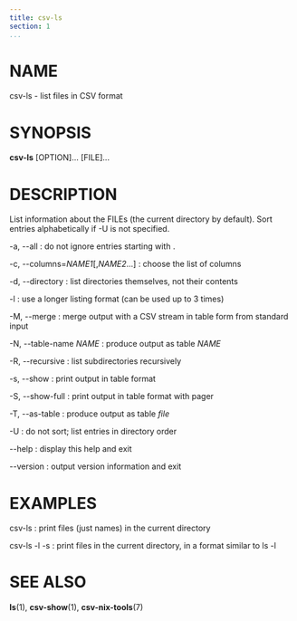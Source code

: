 ```yaml
---
title: csv-ls
section: 1
...
```


# NAME #

csv-ls - list files in CSV format

# SYNOPSIS #

**csv-ls** [OPTION]... [FILE]...

# DESCRIPTION #

List information about the FILEs (the current directory by default).
Sort entries alphabetically if -U is not specified.

-a, --all
:   do not ignore entries starting with .

-c, --columns=*NAME1*[,*NAME2*...]
:   choose the list of columns

-d, --directory
:   list directories themselves, not their contents

-l
:   use a longer listing format (can be used up to 3 times)

-M, --merge
:   merge output with a CSV stream in table form from standard input

-N, --table-name *NAME*
:   produce output as table *NAME*

-R, --recursive
:   list subdirectories recursively

-s, --show
:   print output in table format

-S, --show-full
:   print output in table format with pager

-T, --as-table
:   produce output as table *file*

-U
:   do not sort; list entries in directory order

--help
:   display this help and exit

--version
:   output version information and exit

# EXAMPLES #

csv-ls
:   print files (just names) in the current directory

csv-ls -l -s
:   print files in the current directory, in a format similar to ls -l

# SEE ALSO #

**ls**(1), **csv-show**(1), **csv-nix-tools**(7)

